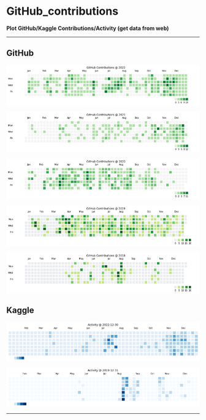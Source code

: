 # GitHub_contributions

**Plot GitHub/Kaggle Contributions/Activity (get data from web)**

---

## GitHub

![](./GitHub_Contributions_2022.png)

![](./GitHub_Contributions_2021.png)

![](./GitHub_Contributions_2020.png)

![](./GitHub_Contributions_2019.png)

![](./GitHub_Contributions_2018.png)

## Kaggle

![](./Kaggle_Activity_2022.png)

![](./Kaggle_Activity_2019.png)

---
